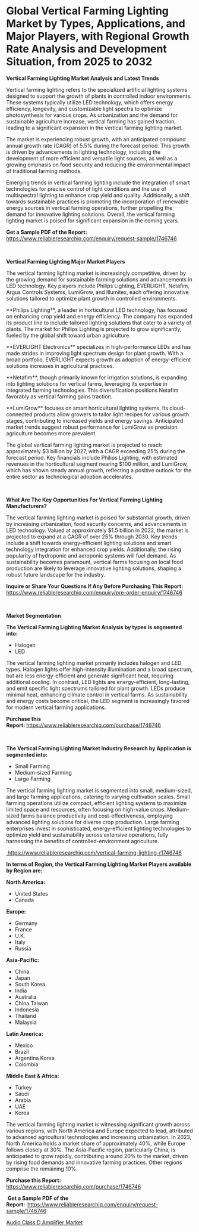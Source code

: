 <p><h1>Global Vertical Farming Lighting Market by Types, Applications, and Major Players, with Regional Growth Rate Analysis and Development Situation, from 2025 to 2032</h1></p><p><strong>Vertical Farming Lighting Market Analysis and Latest Trends</strong></p>
<p><p>Vertical farming lighting refers to the specialized artificial lighting systems designed to support the growth of plants in controlled indoor environments. These systems typically utilize LED technology, which offers energy efficiency, longevity, and customizable light spectra to optimize photosynthesis for various crops. As urbanization and the demand for sustainable agriculture increase, vertical farming has gained traction, leading to a significant expansion in the vertical farming lighting market.</p><p>The market is experiencing robust growth, with an anticipated compound annual growth rate (CAGR) of 5.5% during the forecast period. This growth is driven by advancements in lighting technology, including the development of more efficient and versatile light sources, as well as a growing emphasis on food security and reducing the environmental impact of traditional farming methods. </p><p>Emerging trends in vertical farming lighting include the integration of smart technologies for precise control of light conditions and the use of multispectral lighting to enhance crop yield and quality. Additionally, a shift towards sustainable practices is promoting the incorporation of renewable energy sources in vertical farming operations, further propelling the demand for innovative lighting solutions. Overall, the vertical farming lighting market is poised for significant expansion in the coming years.</p></p>
<p><strong>Get a Sample PDF of the Report:&nbsp;</strong> <a href="https://www.reliableresearchiq.com/enquiry/request-sample/1746746?utm_campaign=3180&utm_medium=2&utm_source=Github&utm_content=ia&utm_term=06042025&utm_id=vertical-farming-lighting">https://www.reliableresearchiq.com/enquiry/request-sample/1746746</a></p>
<p>&nbsp;</p>
<p><strong>Vertical Farming Lighting Major Market Players</strong></p>
<p><p>The vertical farming lighting market is increasingly competitive, driven by the growing demand for sustainable farming solutions and advancements in LED technology. Key players include Philips Lighting, EVERLIGHT, Netafim, Argus Controls Systems, LumiGrow, and Illumitex, each offering innovative solutions tailored to optimize plant growth in controlled environments.</p><p>**Philips Lighting**, a leader in horticultural LED technology, has focused on enhancing crop yield and energy efficiency. The company has expanded its product line to include tailored lighting solutions that cater to a variety of plants. The market for Philips Lighting is projected to grow significantly, fueled by the global shift toward urban agriculture.</p><p>**EVERLIGHT Electronics** specializes in high-performance LEDs and has made strides in improving light spectrum design for plant growth. With a broad portfolio, EVERLIGHT expects growth as adoption of energy-efficient solutions increases in agricultural practices.</p><p>**Netafim**, though primarily known for irrigation solutions, is expanding into lighting solutions for vertical farms, leveraging its expertise in integrated farming technologies. This diversification positions Netafim favorably as vertical farming gains traction.</p><p>**LumiGrow** focuses on smart horticultural lighting systems. Its cloud-connected products allow growers to tailor light recipes for various growth stages, contributing to increased yields and energy savings. Anticipated market trends suggest robust performance for LumiGrow as precision agriculture becomes more prevalent.</p><p>The global vertical farming lighting market is projected to reach approximately $3 billion by 2027, with a CAGR exceeding 25% during the forecast period. Key financials include Philips Lighting, with estimated revenues in the horticultural segment nearing $100 million, and LumiGrow, which has shown steady annual growth, reflecting a positive outlook for the entire sector as technological adoption accelerates.</p></p>
<p>&nbsp;</p>
<p><strong>What Are The Key Opportunities For Vertical Farming Lighting Manufacturers?</strong></p>
<p><p>The vertical farming lighting market is poised for substantial growth, driven by increasing urbanization, food security concerns, and advancements in LED technology. Valued at approximately $1.5 billion in 2022, the market is projected to expand at a CAGR of over 25% through 2030. Key trends include a shift towards energy-efficient lighting solutions and smart technology integration for enhanced crop yields. Additionally, the rising popularity of hydroponic and aeroponic systems will fuel demand. As sustainability becomes paramount, vertical farms focusing on local food production are likely to leverage innovative lighting solutions, shaping a robust future landscape for the industry.</p></p>
<p><strong>Inquire or Share Your Questions If Any Before Purchasing This Report:</strong> <a href="https://www.reliableresearchiq.com/enquiry/pre-order-enquiry/1746746?utm_campaign=3180&utm_medium=2&utm_source=Github&utm_content=ia&utm_term=06042025&utm_id=vertical-farming-lighting">https://www.reliableresearchiq.com/enquiry/pre-order-enquiry/1746746</a></p>
<p>&nbsp;</p>
<p><strong>Market Segmentation</strong></p>
<p><strong>The Vertical Farming Lighting Market Analysis by types is segmented into:</strong></p>
<p><ul><li>Halogen</li><li>LED</li></ul></p>
<p><p>The vertical farming lighting market primarily includes halogen and LED types. Halogen lights offer high-intensity illumination and a broad spectrum, but are less energy-efficient and generate significant heat, requiring additional cooling. In contrast, LED lights are energy-efficient, long-lasting, and emit specific light spectrums tailored for plant growth. LEDs produce minimal heat, enhancing climate control in vertical farms. As sustainability and energy costs become critical, the LED segment is increasingly favored for modern vertical farming applications.</p></p>
<p><strong>Purchase this Report:&nbsp;</strong><a href="https://www.reliableresearchiq.com/purchase/1746746?utm_campaign=3180&utm_medium=2&utm_source=Github&utm_content=ia&utm_term=06042025&utm_id=vertical-farming-lighting">https://www.reliableresearchiq.com/purchase/1746746</a></p>
<p>&nbsp;</p>
<p><strong>The Vertical Farming Lighting Market Industry Research by Application is segmented into:</strong></p>
<p><ul><li>Small Farming</li><li>Medium-sized Farming</li><li>Large Farming</li></ul></p>
<p><p>The vertical farming lighting market is segmented into small, medium-sized, and large farming applications, catering to varying cultivation scales. Small farming operations utilize compact, efficient lighting systems to maximize limited space and resources, often focusing on high-value crops. Medium-sized farms balance productivity and cost-effectiveness, employing advanced lighting solutions for diverse crop production. Large farming enterprises invest in sophisticated, energy-efficient lighting technologies to optimize yield and sustainability across extensive operations, fully harnessing the benefits of controlled-environment agriculture.</p></p>
<p><a href="https://www.reliableresearchiq.com/vertical-farming-lighting-r1746746?utm_campaign=3180&utm_medium=2&utm_source=Github&utm_content=ia&utm_term=06042025&utm_id=vertical-farming-lighting">&nbsp;https://www.reliableresearchiq.com/vertical-farming-lighting-r1746746</a></p>
<p><strong>In terms of Region, the Vertical Farming Lighting Market Players available by Region are:</strong></p>
<p>
    <p> <strong> North America: </strong>
        <ul>
            <li>United States</li>
            <li>Canada</li>
        </ul>
        </p> 
    <p> <strong> Europe: </strong>
        <ul>
            <li>Germany</li>
            <li>France</li>
            <li>U.K.</li>
            <li>Italy</li>
            <li>Russia</li>
        </ul>
        </p> 
    <p> <strong> Asia-Pacific: </strong>
        <ul>
            <li>China</li>
            <li>Japan</li>
            <li>South Korea</li>
            <li>India</li>
            <li>Australia</li>
            <li>China Taiwan</li>
            <li>Indonesia</li>
            <li>Thailand</li>
            <li>Malaysia</li>
        </ul>
        </p> 
    <p> <strong> Latin America: </strong>
        <ul>
            <li>Mexico</li>
            <li>Brazil</li>
            <li>Argentina Korea</li>
            <li>Colombia</li>
        </ul>
        </p> 
    <p> <strong> Middle East & Africa: </strong>
        <ul>
            <li>Turkey</li>
            <li>Saudi</li>
            <li>Arabia</li>
            <li>UAE</li>
            <li>Korea</li>
        </ul>
    </p>
    </p>
<p><p>The vertical farming lighting market is witnessing significant growth across various regions, with North America and Europe expected to lead, attributed to advanced agricultural technologies and increasing urbanization. In 2023, North America holds a market share of approximately 40%, while Europe follows closely at 30%. The Asia-Pacific region, particularly China, is anticipated to grow rapidly, contributing around 20% to the market, driven by rising food demands and innovative farming practices. Other regions comprise the remaining 10%.</p></p>
<p><strong>Purchase this Report: </strong><a href="https://www.reliableresearchiq.com/purchase/1746746?utm_campaign=3180&utm_medium=2&utm_source=Github&utm_content=ia&utm_term=06042025&utm_id=vertical-farming-lighting">https://www.reliableresearchiq.com/purchase/1746746</a></p>
<p>&nbsp;<strong>Get a Sample PDF of the Report:&nbsp;&nbsp;</strong><a href="https://www.reliableresearchiq.com/enquiry/request-sample/1746746?utm_campaign=3180&utm_medium=2&utm_source=Github&utm_content=ia&utm_term=06042025&utm_id=vertical-farming-lighting">https://www.reliableresearchiq.com/enquiry/request-sample/1746746</a></p>
<p><strong></strong></p>
<p><p><a href="https://github.com/huelarnzeba29/Market-Research-Report-List-1/blob/main/audio-class-d-amplifier-market.md?utm_campaign=3180&utm_medium=2&utm_source=Github&utm_content=ia&utm_term=06042025&utm_id=vertical-farming-lighting">Audio Class D Amplifier Market</a></p></p>